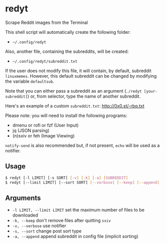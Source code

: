 # redyt

Scrape Reddit images from the Terminal

This shell script will automatically create the following folder:

  - `~/.config/redyt`

Also, another file, containing the subreddits, will be created:

  - `~/.config/redyt/subreddit.txt`

If the user does not modify this file, it will contain, by default, subreddit `linuxmemes`.
However, this default subreddit can be changed by modifying the variable `defaultsub`.

Note that you can either pass a subreddit as an argument (`./redyt [your-subreddit]`)
or, from selector, type the name of another subreddit.

Here's an example of a custom `subreddit.txt`: http://0x0.st/-rbq.txt

Please note: you will need to install the following programs:
  - dmenu or rofi or fzf (User Input)
  - jq (JSON parsing)
  - (n)sxiv or feh (Image Viewing)

`notify-send` is also recommended but, if not present, `echo` will be used as a notifier.

## Usage

```sh
$ redyt [-l LIMIT] [-s SORT] [-v] [-k] [-a] [SUBREDDIT]
$ redyt [--limit LIMIT] [--sort SORT] [--verbose] [--keep] [--append] [SUBREDDIT]
```

## Arguments

* `-l LIMIT, --limit LIMIT` set the maximum number of files to be downloaded
* `-k, --keep` don't remove files after quitting `sxiv`
* `-v, --verbose` use notifier
* `-s, --sort` change post sort type
* `-a, --append` append subreddit in config file (implicit sorting)
